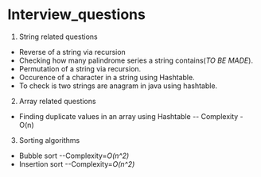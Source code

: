 # Interview_questions

1. String related questions
  - Reverse of a string via recursion
  - Checking how many palindrome series a string contains(*TO BE MADE*).
  - Permutation of a string via recursion.
  - Occurence of a character in a string using Hashtable.
  - To check is two strings are anagram in java using hashtable.

2. Array related questions
  - Finding duplicate values in an array using Hashtable
     -- Complexity - O(n)

3. Sorting algorithms
  - Bubble sort --Complexity=*O(n^2)*
  - Insertion sort --Complexity=*O(n^2)*
